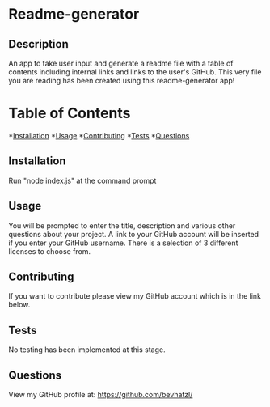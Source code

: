 # Readme-generator

## Description
An app to take user input and generate a readme file with a table of contents including internal links and links to the user's GitHub. This very file you are reading has been created using this readme-generator app!
# Table of Contents

*[Installation](#installation)
*[Usage](#usage)
*[Contributing](#contributing)
*[Tests](#tests)
*[Questions](#questions)
               
## Installation
Run "node index.js" at the command prompt
## Usage
You will be prompted to enter the title, description and various other questions about your project. A link to your GitHub account will be inserted if you enter your GitHub username. There is a selection of 3 different licenses to choose from.
## Contributing
If you want to contribute please view my GitHub account which is in the link below.
## Tests
No testing has been implemented at this stage.
## Questions
View my GitHub profile at: <a href="https://github.com/bevhatzl">https://github.com/bevhatzl/</a>
